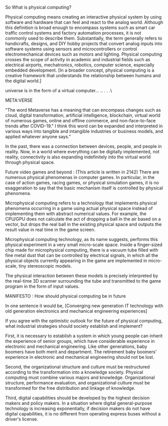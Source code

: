 So What is physical computing?

Physical computing means creating an interactive physical system by using software and hardware that can feel and react to the analog world. Although this definition is broad enough to encompass systems such as smart car traffic control systems and factory automation processes, it is not commonly used to describe them. Substantially, the term generally refers to handicrafts, designs, and DIY hobby projects that convert analog inputs into software systems using sensors and microcontrollers or control electromechanical devices such as motors and lighting.
Physical computing crosses the scope of activity in academic and industrial fields such as electrical airports, mechatronics, robotics, computer science, especially embedded development.
          [In a broader concept, physical computing is a creative framework that understands the relationship between humans and the digital world.]


universe is in the form of a virtual computer…
..
.
.
.\

META:VERSE

"The word Metaverse has a meaning that can encompass changes such as cloud, digital transformation, artificial intelligence, blockchain, virtual world of numerous games, online and offline commerce, and non-face-to-face trends after COVID-19." I think this word can be expanded and interpreted in various ways into tangible and intangible industries or business models, and applied whatever anyone says."

In the past, there was a connection between devices, people, and people in reality.
Now, in a world where everything can be digitally implemented, not reality, connectivity is also expanding indefinitely into the virtual world through physical space.

Future video games and beyond
: (This article is written in 2142)
There are numerous physical phenomenas in computer games. In particular, in the case of action games, racing games, or physical simulation games, it is no exaggeration to say that the basic mechanism itself is controlled by physical phenomena.

Microphysical computing refers to a technology that implements physical phenomena occurring in a game using actual physical space instead of implementing them with abstract numerical values. For example, the CPU/GPU does not calculate the act of dropping a ball in the air based on a vector, but drops the real ball in the existing physical space and outputs the result value in real time in the game screen.

Microphysical computing technology, as its name suggests, performs this physical experiment in a very small micro-scale space. Inside a finger-sized chip made for microphysical computing, there is a vacuum tube filled with fine metal dust that can be controlled by electrical signals, in which all the physical objects currently appearing in the game are implemented in micro-scale, tiny stereoscopic models.

The physical interaction between these models is precisely interpreted by the real-time 3D scanner surrounding the tube and transmitted to the game program in the form of input values.

MANIFESTO : How should physical computing be in future

In one sentence it would be, [Converging new generation IT technology with old generation electronics and mechanical engineering experiences]

If you agree with the optimistic outlook for the future of physical computing, what industrial strategies should society establish and implement?

First, it is necessary to establish a system in which young people can inherit the experience of senior groups, which have considerable experience in electronic and mechanical engineering. Like other generations, baby boomers have both merit and department. The retirement baby boomers' experience in electronic and mechanical engineering should not be lost.

Second, the organizational structure and culture must be restructured according to the transformation into a knowledge society. Physical computing must combine various majors and knowledge. Organizational structure, performance evaluation, and organizational culture must be transformed for the free distribution and linkage of knowledge.

Third, digital capabilities should be developed by the highest decision makers and policy makers. In a situation where digital general-purpose technology is increasing exponentially, if decision makers do not have digital capabilities, it is no different from operating express buses without a driver's license.
